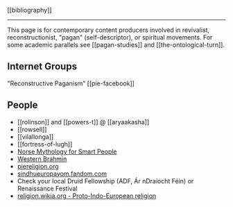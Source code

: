 [[bibliography]]

---

This page is for contemporary content producers involved in revivalist, reconstructionist, "pagan" (self-descriptor), or spiritual movements. For some academic parallels see [[pagan-studies]] and [[the-ontological-turn]].


## Internet Groups
"Reconstructive Paganism" [[pie-facebook]]
## People
- [[rolinson]] and [[powers-t]] @ [[aryaakasha]]
- [[rowsell]]
- [[vilallonga]]
- [[fortress-of-lugh]]
- [Norse Mythology for Smart People](https://norse-mythology.org/indo-europeans-matter/)
- [Western Brahmin](https://www.youtube.com/channel/UCeRtNNwWKfD0VWA5V1-rkow/videos)
- [piereligion.org](http://piereligion.org/)
- [sindhueuropayom.fandom.com](https://sindhueuropayom.fandom.com/wiki/Indo-European-Wikia)
- Check your local Druid Fellowship (ADF, Ár nDraíocht Féin) or Renaissance Festival
- [religion.wikia.org - Proto-Indo-European religion](https://religion.wikia.org/wiki/Proto-Indo-European-religion)

